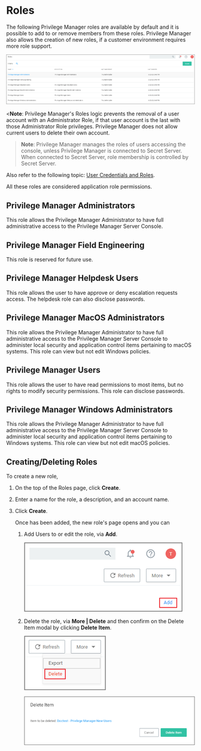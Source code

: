 [title]: # (Roles)
[tags]: # (admin,configuration)
[priority]: # (13)
# Roles

The following Privilege Manager roles are available by default and it is possible to add to or remove members from these roles. Privilege Manager also allows the creation of new roles, if a customer environment requires more role support.

![Roles tab to add, edit, and delete roles](images/config-roles.png "Roles tab to add, edit, and delete roles")

<**Note**: Privilege Manager's Roles logic prevents the removal of a user account with an Administrator Role, if that user account is the last with those Administrator Role privileges. Privilege Manager does not allow current users to delete their own account.

>**Note**:
>Privilege Manager manages the roles of users accessing the console, unless Privilege Manager is connected to Secret Server. When connected to Secret Server, role membership is controlled by Secret Server.

Also refer to the following topic: [User Credentials and Roles](../config/credentials/ui-config-roles-user-credentials.md).

All these roles are considered application role permissions.

## Privilege Manager Administrators

This role allows the Privilege Manager Administrator to have full administrative access to the Privilege Manager Server Console.

## Privilege Manager Field Engineering

This role is reserved for future use.

## Privilege Manager Helpdesk Users

This role allows the user to have approve or deny escalation requests access. The helpdesk role can also disclose passwords.

## Privilege Manager MacOS Administrators

This role allows the Privilege Manager Administrator to have full administrative access to the Privilege Manager Server Console to administer local security and application control items pertaining to macOS systems. This role can view but not edit Windows policies.

## Privilege Manager Users

This role allows the user to have read permissions to most items, but no rights to modify security permissions. This role can disclose passwords.

## Privilege Manager Windows Administrators

This role allows the Privilege Manager Administrator to have full administrative access to the Privilege Manager Server Console to administer local security and application control items pertaining to Windows systems. This role can view but not edit macOS policies.

## Creating/Deleting Roles

To create a new role,

1. On the top of the Roles page, click __Create__.
1. Enter a name for the role, a description, and an account name.
1. Click __Create__.

   Once has been added, the new role's page opens and you can 

   1. Add Users to or edit the role, via __Add__.

      ![add](images/add-users.png "Add users to a role")
   1. Delete the role, via __More | Delete__ and then confirm on the Delete Item modal by clicking __Delete Item__.

      ![delete 1](images/delete-1.png "Delete a role")

      ![delete 2](images/delete-2.png "Confirm to delete a role")
